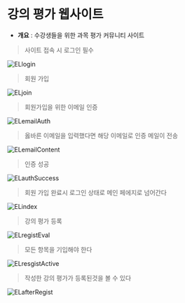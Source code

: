 # 강의 평가 웹사이트
  *  **개요** : 수강생들을 위한 과목 평가 커뮤니티 사이트

> 사이트 접속 시 로그인 필수

![ELlogin](https://user-images.githubusercontent.com/49848867/193251995-e95e4c41-dc9f-4029-a5aa-fb147e726fef.PNG)   

> 회원 가입

![ELjoin](https://user-images.githubusercontent.com/49848867/193252000-f1f1c92c-9b3d-4dcd-8cdb-d0db3a7ed1c1.PNG)   

> 회원가입을 위한 이메일 인증

![ELemailAuth](https://user-images.githubusercontent.com/49848867/193252006-bc271274-2de6-4233-b832-fcd8085e1479.PNG)   

> 옳바른 이메일을 입력했다면 해당 이메일로 인증 메일이 전송

![ELemailContent](https://user-images.githubusercontent.com/49848867/193251983-6efa46de-9b87-4e0b-9f5e-11c24552d504.PNG)   

> 인증 성공

![ELauthSuccess](https://user-images.githubusercontent.com/49848867/193249665-84fb21ec-e9a1-4fde-bb07-a8ae52688c09.PNG)   

> 회원 가입 완료시 로그인 상태로 메인 페에지로 넘어간다

![ELindex](https://user-images.githubusercontent.com/49848867/193249696-57c8de6e-f3bf-40cf-8501-1a4d2cde70df.PNG)   

> 강의 평가 등록

![ELregistEval](https://user-images.githubusercontent.com/49848867/193249743-48cda137-f5ab-4b62-8214-a6d59412d96b.PNG)   

> 모든 항목을 기입해야 한다

![ELresgistActive](https://user-images.githubusercontent.com/49848867/193249788-a13a5a44-bf47-4b8d-8bdc-a9d432a9c698.PNG)   

> 작성한 강의 평가가 등록된것을 볼 수 있다

![ELafterRegist](https://user-images.githubusercontent.com/49848867/193249825-cca99400-2a2d-46b4-9875-fac8bf2155a1.PNG) 

